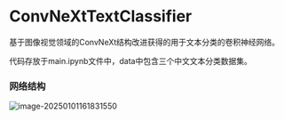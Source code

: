 # ConvNeXtTextClassifier
基于图像视觉领域的ConvNeXt结构改进获得的用于文本分类的卷积神经网络。

代码存放于main.ipynb文件中，data中包含三个中文文本分类数据集。

### 网络结构

![image-20250101161831550](C:\Users\86188\AppData\Roaming\Typora\typora-user-images\image-20250101161831550.png)